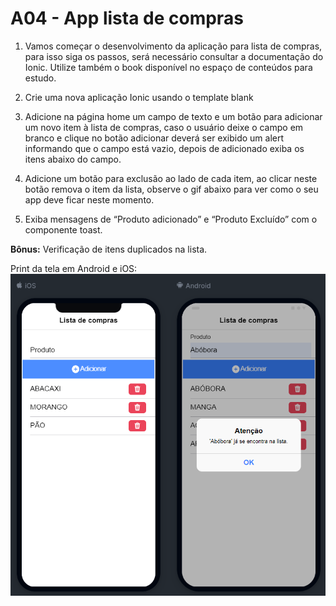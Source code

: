 # A04 - App lista de compras
1. Vamos começar o desenvolvimento da aplicação para lista de compras, para isso siga os passos, será necessário consultar a documentação do Ionic. Utilize também o book disponível no espaço de conteúdos para estudo.

2. Crie uma nova aplicação Ionic usando o template blank

3. Adicione na página home um campo de texto e um botão para adicionar um novo item à lista de compras, caso o usuário deixe o campo em branco e clique no botão adicionar deverá ser exibido um alert informando que o campo está vazio, depois de adicionado exiba os itens abaixo do campo.

4. Adicione um botão para exclusão ao lado de cada item, ao clicar neste botão remova o item da lista, observe o gif abaixo para ver como o seu app deve ficar neste momento.

5. Exiba mensagens de “Produto adicionado” e “Produto Excluído” com o componente toast.

<b>Bônus:</b> Verificação de itens duplicados na lista.

Print da tela em Android e iOS:
![screenshot](https://github.com/Quost/lista-compras-ionic/blob/master/src/assets/screenshot.png "Print da tela em Android e iOS")

